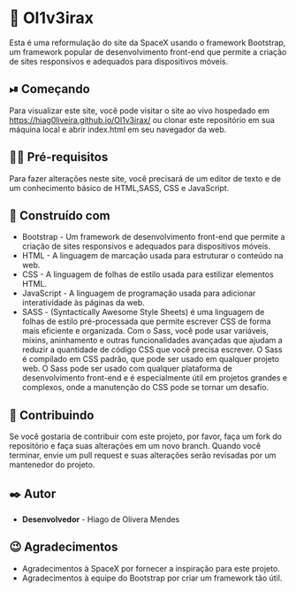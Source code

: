 # 🚀 Ol1v3irax
Esta é uma reformulação do site da SpaceX usando o framework Bootstrap, um framework popular de desenvolvimento front-end que permite a 
criação de sites responsivos e adequados para dispositivos móveis.

## ⏯ Começando
Para visualizar este site, você pode visitar o site ao vivo hospedado em https://hiag0liveira.github.io/Ol1v3irax/ ou clonar este repositório 
em sua máquina local e abrir index.html em seu navegador da web.

## 👨‍🎓 Pré-requisitos
Para fazer alterações neste site, você precisará de um editor de texto e de um conhecimento básico de HTML,SASS, CSS e JavaScript.

## 👷 Construído com
* Bootstrap - Um framework de desenvolvimento front-end que permite a criação de sites responsivos e adequados para dispositivos móveis.
* HTML - A linguagem de marcação usada para estruturar o conteúdo na web.
* CSS - A linguagem de folhas de estilo usada para estilizar elementos HTML.
* JavaScript - A linguagem de programação usada para adicionar interatividade às páginas da web.
* SASS - (Syntactically Awesome Style Sheets) é uma linguagem de folhas de estilo pré-processada que permite escrever CSS de forma mais eficiente e organizada. Com o Sass, você pode usar variáveis, mixins, aninhamento e outras funcionalidades avançadas que ajudam a reduzir a quantidade de código CSS que você precisa escrever. O Sass é compilado em CSS padrão, que pode ser usado em qualquer projeto web. O Sass pode ser usado com qualquer plataforma de desenvolvimento front-end e é especialmente útil em projetos grandes e complexos, onde a manutenção do CSS pode se tornar um desafio.

## 🌳 Contribuindo
Se você gostaria de contribuir com este projeto, por favor, faça um fork do repositório e faça suas alterações em um novo branch. 
Quando você terminar, envie um pull request e suas alterações serão revisadas por um mantenedor do projeto.

## ✒️ Autor
* **Desenvolvedor** - Hiago de Olivera Mendes

## 😉 Agradecimentos
* Agradecimentos à SpaceX por fornecer a inspiração para este projeto.
* Agradecimentos à equipe do Bootstrap por criar um framework tão útil.

